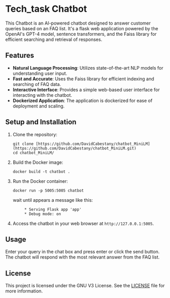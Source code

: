 # Tech_task Chatbot

This Chatbot is an AI-powered chatbot designed to answer customer queries based on an FAQ list. It's a flask web application powered by the OpenAI's GPT-4 model, sentence transformers, and the Faiss library for efficient searching and retrieval of responses.



## Features
- **Natural Language Processing**: Utilizes state-of-the-art NLP models for understanding user input.
- **Fast and Accurate**: Uses the Faiss library for efficient indexing and searching of FAQ data.
- **Interactive Interface**: Provides a simple web-based user interface for interacting with the chatbot.
- **Dockerized Application**: The application is dockerized for ease of deployment and scaling.

## Setup and Installation
1. Clone the repository:
    ```
    git clone [https://github.com/DavidCabestany/chatbot_MiniLM](https://github.com/DavidCabestany/chatbot_MiniLM.git)
    cd chatbot_MiniLM/
    ```

2. Build the Docker image:
    ```
    docker build -t chatbot .
    ```

3. Run the Docker container:
    ```
    docker run -p 5005:5005 chatbot
    ```
    wait until appears a message like this:

   ```
        * Serving Flask app 'app'
        * Debug mode: on
   ```


5. Access the chatbot in your web browser at `http://127.0.0.1:5005`.

## Usage
Enter your query in the chat box and press enter or click the send button. The chatbot will respond with the most relevant answer from the FAQ list.

## License
This project is licensed under the GNU V3 License. See the [LICENSE](LICENSE) file for more information.
